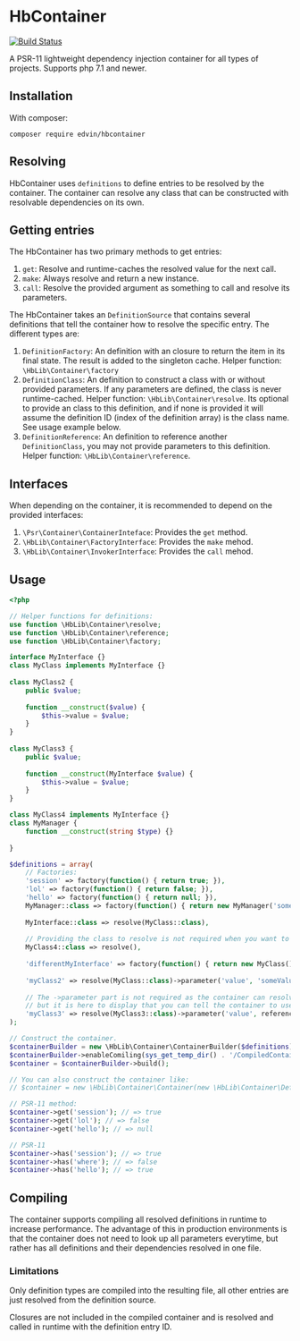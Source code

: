 # HbContainer

[![Build Status](https://travis-ci.org/hultberg/hbcontainer.svg?branch=master)](https://travis-ci.org/hultberg/hbcontainer)

A PSR-11 lightweight dependency injection container for all types of projects. Supports php 7.1 and newer.

## Installation

With composer:
```
composer require edvin/hbcontainer
```

## Resolving

HbContainer uses `definitions` to define entries to be resolved by the container. The container can resolve any class that can be constructed with resolvable dependencies on its own.

## Getting entries

The HbContainer has two primary methods to get entries:

1. `get`: Resolve and runtime-caches the resolved value for the next call.
1. `make`: Always resolve and return a new instance.
1. `call`: Resolve the provided argument as something to call and resolve its parameters.

The HbContainer takes an `DefinitionSource` that contains several definitions that tell the container how to resolve the specific entry. The different types are:

1. `DefinitionFactory`: An definition with an closure to return the item in its final state. The result is added to the singleton cache. Helper function: `\HbLib\Container\factory`
2. `DefinitionClass`: An definition to construct a class with or without provided parameters. If any parameters are defined, the class is never runtime-cached. Helper function: `\HbLib\Container\resolve`. Its optional to provide an class to this definition, and if none is provided it will assume the definition ID (index of the definition array) is the class name. See usage example below.
2. `DefinitionReference`: An definition to reference another `DefinitionClass`, you may not provide parameters to this definition. Helper function: `\HbLib\Container\reference`.

## Interfaces

When depending on the container, it is recommended to depend on the provided interfaces:

1. `\Psr\Container\ContainerInteface`: Provides the `get` method.
1. `\HbLib\Container\FactoryInterface`: Provides the `make` mehod.
1. `\HbLib\Container\InvokerInterface`: Provides the `call` mehod.

## Usage

```php
<?php

// Helper functions for definitions:
use function \HbLib\Container\resolve;
use function \HbLib\Container\reference;
use function \HbLib\Container\factory;

interface MyInterface {}
class MyClass implements MyInterface {}
    
class MyClass2 {
    public $value;
    
    function __construct($value) {
        $this->value = $value;
    }
}
    
class MyClass3 {
    public $value;
    
    function __construct(MyInterface $value) {
        $this->value = $value;
    }
}

class MyClass4 implements MyInterface {}
class MyManager {
    function __construct(string $type) {}
    
}

$definitions = array(
    // Factories:
    'session' => factory(function() { return true; }),
    'lol' => factory(function() { return false; }),
    'hello' => factory(function() { return null; }),
    MyManager::class => factory(function() { return new MyManager('someType'); }),
    
    MyInterface::class => resolve(MyClass::class),
    
    // Providing the class to resolve is not required when you want to resolve the ID of the definition itself.
    MyClass4::class => resolve(),
    
    'differentMyInterface' => factory(function() { return new MyClass(); }),
    
    'myClass2' => resolve(MyClass::class)->parameter('value', 'someValue'),
    
    // The ->parameter part is not required as the container can resolve the parameters
    // but it is here to display that you can tell the container to use another instance.
    'myClass3' => resolve(MyClass3::class)->parameter('value', reference('differentMyInterface')),
);

// Construct the container.
$containerBuilder = new \HbLib\Container\ContainerBuilder($definitions);
$containerBuilder->enableComiling(sys_get_temp_dir() . '/CompiledContainer.php');
$container = $containerBuilder->build();

// You can also construct the container like:
// $container = new \HbLib\Container\Container(new \HbLib\Container\DefinitionSource($definitions));

// PSR-11 method:
$container->get('session'); // => true
$container->get('lol'); // => false
$container->get('hello'); // => null

// PSR-11
$container->has('session'); // => true
$container->has('where'); // => false
$container->has('hello'); // => true
```

## Compiling

The container supports compiling all resolved definitions in runtime to increase performance. The advantage of this in production environments is that the container does not need to look up all parameters everytime, but rather has all definitions and their dependencies resolved in one file.

### Limitations

Only definition types are compiled into the resulting file, all other entries are just resolved from the definition source.

Closures are not included in the compiled container and is resolved and called in runtime with the definition entry ID.
